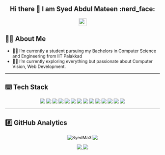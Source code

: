 ### 

<h2 align="center"> Hi there 👋 I am Syed Abdul Mateen :nerd_face:</h2>

<p align="center"><a href="https://www.linkedin.com/in/syedma3/"><img src="https://img.shields.io/badge/linkedin-%230077B5.svg?&style=plastic&logo=linkedin&logoColor=white" height=25></a> 
</p>

## :technologist: About Me
- :man_student: I’m currently a student pursuing my Bachelors in Computer Science and Engineering from IIT Palakkad
- :man_juggling: I’m currently exploring everything but passionate about Computer Vision, Web Development.

---
## :keyboard: Tech Stack
<p align="center">
 <img src="https://img.shields.io/badge/python%20-%2314354C.svg?&style=flat&logo=python&logoColor=white"/> 
 <img src="https://img.shields.io/badge/c++%20-%2300599C.svg?&style=flat&logo=c%2B%2B&ogoColor=white"/> 
 <img src="https://img.shields.io/badge/git%20-%23F05033.svg?&style=flat&logo=git&logoColor=white"/> 
 <img src = "https://img.shields.io/badge/mysql-%2300f.svg?style=flat&logo=mysql&logoColor=white">
 <img src = "https://img.shields.io/badge/django-%23092E20.svg?style=flat&logo=django&logoColor=white">
 <img src = "https://img.shields.io/badge/FastAPI-005571?style=flat&logo=fastapi">
 <img src = "https://img.shields.io/badge/go-%2300ADD8.svg?style=flat&logo=go&logoColor=white">
 <img src = "https://img.shields.io/badge/TensorFlow-%23FF6F00.svg?style=flat&logo=TensorFlow&logoColor=white">
 <img src = "https://img.shields.io/badge/Keras-%23D00000.svg?style=flat&logo=Keras&logoColor=white">
 <img src = "https://img.shields.io/badge/PyTorch-%23EE4C2C.svg?style=flat&logo=PyTorch&logoColor=white">
 <img src = "https://img.shields.io/badge/jupyter-%23FA0F00.svg?style=flat&logo=jupyter&logoColor=white">
 <img src = "https://img.shields.io/badge/markdown-%23000000.svg?style=flat&logo=markdown&logoColor=white">
 <img src = "https://img.shields.io/badge/javascript-%23323330.svg?style=flat&logo=javascript&logoColor=%23F7DF1E">
 <img src="https://img.shields.io/badge/html5%20-%23E34F26.svg?&style=flat&logo=html5&logoColor=white"/> 

</p>

---
## :hash: GitHub Analytics
<p align="center">
  <a><img align="center" src="https://github-readme-stats.vercel.app/api?username=SyedMa3&show_icons=true&theme=chartreuse-dark&cache_seconds=3000&locale=en" alt="SyedMa3" />
  </a>
  <a><img align="center" src = "https://github-readme-stats.vercel.app/api/top-langs/?username=SyedMa3&count_private=true&include_all_commits=true&theme=chartreuse-dark&layout=compact">
  </a>  
</p>


<p align=center>
  <a href="https://github.com/SyedMa3">
    <img src="https://badges.pufler.dev/visits/SyedMa3/SyedMa3?style=plastic&color=#007500&logo=github">
  </a>
  <a href="https://github.com/SyedMa3?tab=repositories">
    <img src="https://badges.pufler.dev/repos/SyedMa3?style=plastic&color=#007500&logo=github">
  </a>
</p>

